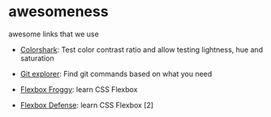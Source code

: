 # awesomeness
awesome links that we use

- [Colorshark](https://colorshark.io):  Test color contrast ratio and allow testing lightness, hue and saturation

- [Git explorer](https://gitexplorer.com): Find git commands based on what you need

- [Flexbox Froggy](https://flexboxfroggy.com): learn CSS Flexbox
- [Flexbox Defense](http://www.flexboxdefense.com): learn CSS Flexbox [2]
